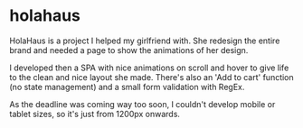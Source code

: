 # holahaus

HolaHaus is a project I helped my girlfriend with. She redesign the entire brand and needed a page to show the animations of her design. 

I developed then a SPA with nice animations on scroll and hover to give life to the clean and nice layout she made. There's also an 'Add to cart' function (no state management)
and a small form validation with RegEx.

As the deadline was coming way too soon, I couldn't develop mobile or tablet sizes, so it's just from 1200px onwards.
